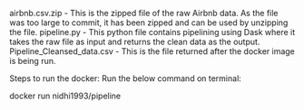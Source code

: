 airbnb.csv.zip - This is the zipped file of the raw Airbnb data. As the file was too large to commit, it has been zipped and can be used by unzipping the file.
pipeline.py - This python file contains pipelining using Dask where it takes the raw file as input and returns the clean data as the output.
Pipeline_Cleansed_data.csv - This is the file returned after the docker image is being run.

Steps to run the docker:
Run the below command on terminal:

docker run nidhi1993/pipeline
